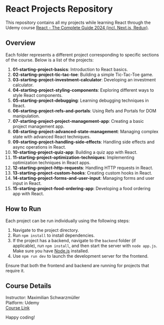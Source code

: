 # React Projects Repository

This repository contains all my projects while learning React through the Udemy course [React - The Complete Guide 2024 (incl. Next.js, Redux)](https://www.udemy.com/course/react-the-complete-guide-incl-redux/).

## Overview

Each folder represents a different project corresponding to specific sections of the course. Below is a list of the projects:

1. **01-starting-project-basics**: Introduction to React basics.
2. **02-starting-project-tic-tac-toe**: Building a simple Tic-Tac-Toe game.
3. **03-starting-project-investment-calculator**: Developing an investment calculator.
4. **04-starting-project-styling-components**: Exploring different ways to style React components.
5. **05-starting-project-debugging**: Learning debugging techniques in React.
6. **06-starting-project-refs-and-portals**: Using Refs and Portals for DOM manipulation.
7. **07-starting-project-project-management-app**: Creating a basic project management app.
8. **08-starting-project-advanced-state-management**: Managing complex state with advanced React techniques.
9. **09-starting-project-handling-side-effects**: Handling side effects and async operations in React.
10. **10-starting-project-quiz-app**: Building a quiz app with React.
11. **11-starting-project-optimization-techniques**: Implementing optimization techniques in React apps.
12. **12-starting-project-http-requests**: Handling HTTP requests in React.
13. **13-starting-project-custom-hooks**: Creating custom hooks in React.
14. **14-starting-project-forms-and-user-input**: Managing forms and user input in React.
15. **15-starting-project-food-ordering-app**: Developing a food ordering app with React.

## How to Run

Each project can be run individually using the following steps:

1. Navigate to the project directory.
2. Run `npm install` to install dependencies.
3. If the project has a backend, navigate to the `backend` folder (if applicable), run `npm install`, and then start the server with `node app.js`. Make sure you have [Node.js](https://nodejs.org) installed.
4. Use `npm run dev` to launch the development server for the frontend.

Ensure that both the frontend and backend are running for projects that require it.


## Course Details

Instructor: Maximilian Schwarzmüller  
Platform: Udemy  
[Course Link](https://www.udemy.com/course/react-the-complete-guide-incl-redux/)

Happy coding!
